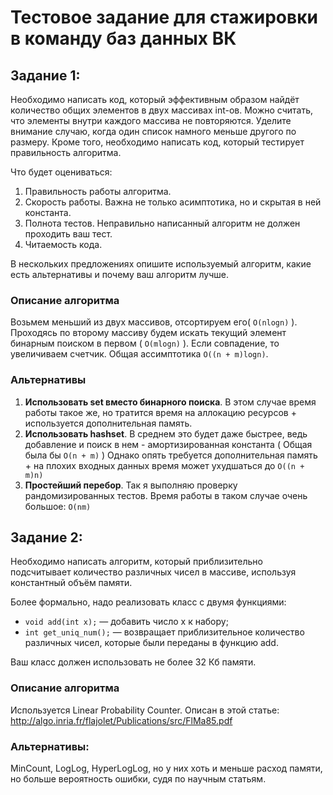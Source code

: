 # Тестовое задание для стажировки в команду баз данных ВК
## Задание 1:
Необходимо написать код, который эффективным образом найдёт количество общих элементов в двух массивах int-ов. 
Можно считать, что элементы внутри каждого массива не повторяются. Уделите внимание случаю, когда один список 
намного меньше другого по размеру. Кроме того, необходимо написать код, который тестирует правильность алгоритма. 

Что будет оцениваться: 
1. Правильность работы алгоритма. 
2. Скорость работы. Важна не только асимптотика, но и скрытая в ней константа. 
3. Полнота тестов. Неправильно написанный алгоритм не должен проходить ваш тест. 
4. Читаемость кода. 

В нескольких предложениях опишите используемый алгоритм, какие есть альтернативы и почему ваш алгоритм лучше. 

### Описание алгоритма
Возьмем меньший из двух массивов, отсортируем его( `O(nlogn)` ). Проходясь по второму массиву будем искать текущий элемент
бинарным  поиском в первом ( `O(mlogn)` ). Если совпадение, то увеличиваем счетчик. Общая ассимптотика `O((n + m)logn)`. 

### Альтернативы
1. **Использовать set вместо бинарного поиска**. В этом случае время работы такое же, но тратится время на аллокацию ресурсов + используется дополнительная память.
2. **Использовать hashset**. В среднем это будет даже быстрее, ведь добавление и поиск в нем - амортизированная константа
( Общая была бы `O(n + m)` ) Однако опять требуется дополнительная память + на плохих входных данных время может ухудшаться до
`O((n + m)n)`
3. **Простейший перебор**. Так я выполняю проверку рандомизированных тестов. Время работы в таком случае очень большое: `O(nm)`


## Задание 2:
Необходимо написать алгоритм, который приблизительно подсчитывает количество различных чисел в массиве, используя константный объём памяти. 

Более формально, надо реализовать класс с двумя функциями:

- `void add(int x);` — добавить число x к набору;
- `int get_uniq_num();` — возвращает приблизительное количество различных чисел, которые были переданы в функцию add.

Ваш класс должен использовать не более 32 Кб памяти. 

### Описание алгоритма
Используется Linear Probability Counter. Описан в этой статье: http://algo.inria.fr/flajolet/Publications/src/FlMa85.pdf

### Альтернативы:
MinCount, LogLog, HyperLogLog, но у них хоть и меньше расход памяти, но больше вероятность ошибки, судя по научным статьям.

